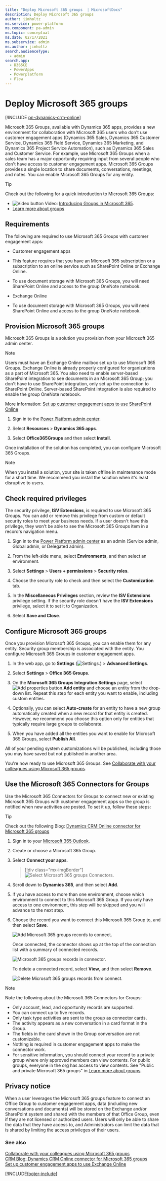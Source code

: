 ```yaml
---
title: "Deploy Microsoft 365 groups  | MicrosoftDocs"
description: Deploy Microsoft 365 groups
author: jimholtz
ms.service: power-platform
ms.component: pa-admin
ms.topic: conceptual
ms.date: 02/17/2021
ms.subservice: admin
ms.author: jimholtz
search.audienceType: 
  - admin
search.app:
  - D365CE
  - PowerApps
  - Powerplatform
  - Flow
---
```

# Deploy Microsoft 365 groups 

[!INCLUDE [pn-dynamics-crm-online](../includes/pn-dynamics-crm-online.md)]

Microsoft 365 Groups, available with Dynamics 365 apps, provides a new environment for collaboration with Microsoft 365 users who don't use customer engagement apps (Dynamics 365 Sales, Dynamics 365 Customer Service, Dynamics 365 Field Service, Dynamics 365 Marketing, and Dynamics 365 Project Service Automation), such as Dynamics 365 Sales and Customer Service. For example, use Microsoft 365 Groups when a sales team has a major opportunity requiring input from several people who don't have access to customer engagement apps. Microsoft 365 Groups provides a single location to share documents, conversations, meetings, and notes. You can enable Microsoft 365 Groups for any entity.  
  
> [!TIP]
>  Check out the following for a quick introduction to Microsoft 365 Groups:  
> 
> - ![Video button](../admin/media/video--button.PNG "Video button") Video: [Introducing Groups in Microsoft 365](https://youtu.be/t3OLvYXepvE).  
> - [Learn more about groups](https://support.office.com/article/Learn-about-Office-365-groups-b565caa1-5c40-40ef-9915-60fdb2d97fa2)  

## Requirements  
 The following are required to use Microsoft 365 Groups with customer engagement apps:  
  
- Customer engagement apps
  
- This feature requires that you have an Microsoft 365 subscription or a subscription to an online service such as SharePoint Online or Exchange Online.

- To use document storage with Microsoft 365 Groups, you will need SharePoint Online and access to the group OneNote notebook.
  
- Exchange Online

- To use document storage with Microsoft 365 Groups, you will need SharePoint Online and access to the group OneNote notebook.  
  
<a name="BKMK_EnableOfficeGroups"></a>   

## Provision Microsoft 365 groups  
 Microsoft 365 Groups is a solution you provision from your Microsoft 365 admin center.  
  
> [!NOTE]
>  Users must have an Exchange Online mailbox set up to use Microsoft 365 Groups. Exchange Online is already properly configured for organizations as a part of Microsoft 365. You also need to enable server-based SharePoint integration to see documents in an Microsoft 365 Group; you don't have to use SharePoint integration, only set up the connection to SharePoint Online.  Server-based SharePoint integration is also required to enable the group OneNote notebook.  
> 
> More information: [Set up customer engagement apps to use SharePoint Online](set-up-dynamics-365-online-to-use-sharepoint-online.md)  
  
1. Sign in to the [Power Platform admin center](https://admin.powerplatform.microsoft.com).

2. Select **Resources** > **Dynamics 365 apps**.
  
3. Select **Office365Groups** and then select **Install**.  
  
Once installation of the solution has completed, you can configure Microsoft 365 Groups.  
  
> [!NOTE]
> When you install a solution, your site is taken offline in maintenance mode for a short time. We recommend you install the solution when it's least disruptive to users.  

## Check required privileges  
 The security privilege, **ISV Extensions**, is required to use Microsoft 365 Groups. You can add or remove this privilege from custom or default security roles to meet your business needs. If a user doesn't have this privilege, they won't be able to see the Microsoft 365 Groups item in a record's navigation menu.  
  
1. Sign in to the [Power Platform admin center](https://admin.powerplatform.microsoft.com) as an admin (Service admin, Global admin, or Delegated admin).

2. From the left-side menu, select **Environments**, and then select an environment.
  
3. Select **Settings** > **Users + permissions** > **Security roles**.
  
4. Choose the security role to check and then select the **Customization** tab.  
  
5. In the **Miscellaneous Privileges** section, review the **ISV Extensions** privilege setting. If the security role doesn't have the **ISV Extensions** privilege, select it to set it to Organization.  
  
6. Select **Save and Close**.  
  
## Configure Microsoft 365 groups  
 Once you provision Microsoft 365 Groups, you can enable them for any entity. Security group membership is associated with the entity. You configure Microsoft 365 Groups in customer engagement apps.  

1. In the web app, go to **Settings** (![Settings.](media/settings-gear-icon.png "Settings")) > **Advanced Settings**.

2. Select **Settings** > **Office 365 Groups**.

3. On the **Microsoft 365 Groups Integration Settings** page, select ![Add properties button.](../admin/media/add-properties-button.png "Add properties button")**Add entity** and choose an entity from the drop-down list. Repeat this step for each entity you want to enable, including custom entities.  
  
4. Optionally, you can select **Auto-create** for an entity to have a new group automatically created when a new record for that entity is created. However, we recommend you choose this option only for entities that typically require large groups to collaborate.  
  
5. When you have added all the entities you want to enable for Microsoft 365 Groups, select **Publish All**.  
  
All of your pending system customizations will be published, including those you may have saved but not published in another area.  
  
You're now ready to use Microsoft 365 Groups. See [Collaborate with your colleagues using Microsoft 365 groups](/dynamics365/customerengagement/on-premises/basics/collaborate-with-colleagues-using-office-365-groups).  
  
## Use the Microsoft 365 Connectors for Groups  
 Use the Microsoft 365 Connectors for Groups to connect new or existing Microsoft 365 Groups with customer engagement apps so the group is notified when new activities are posted. To set it up, follow these steps:  
  
> [!TIP]
>  Check out the following Blog: [Dynamics CRM Online connector for Microsoft 365 groups](https://blogs.msdn.microsoft.com/crm/2016/04/01/dynamics-crm-online-connector-for-office-365-groups/)  
  
1. Sign in to your [Microsoft 365 Outlook](https://outlook.office365.com).  
  
2. Create or choose a Microsoft 365 Group.  
  
3. Select **Connect your apps**.  
  
   > [!div class="mx-imgBorder"] 
   > ![Select Microsoft 365 groups Connectors.](media/office-365-groups-connectors.png "Select Microsoft 365 groups Connectors")
  
4. Scroll down to **Dynamics 365**, and then select **Add**.  
  
5. If you have access to more than one environment, choose which environment to connect to this Microsoft 365 Group. If you only have access to one environment, this step will be skipped and you will advance to the next step.  
  
6. Choose the record you want to connect this Microsoft 365 Group to, and then select **Save**.  
  
   ![Add Microsoft 365 groups records to connect.](../admin/media/add-office-365-groups-records-to-connect.png "Add Microsoft 365 groups records to connect")  
  
   Once connected, the connector shows up at the top of the connection list with a summary of connected records.  
  
   ![Microsoft 365 groups records in connector.](../admin/media/office-365-groups-records-in-connector.png "Microsoft 365 groups records in connector")  
  
   To delete a connected record, select **View**, and then select **Remove**.  
  
   ![Delete Microsoft 365 groups records from connect.](../admin/media/delete-office-365-groups-records-from-connect.png "Delete Microsoft 365 groups records from connect")  
  
> [!NOTE]
>  Note the following about the Microsoft 365 Connectors for Groups:  
> 
> - Only account, lead, and opportunity records are supported.  
> - You can connect up to five records.  
> - Only task type activities are sent to the group as connector cards.  
> - The activity appears as a new conversation in a card format in the Group.  
> - The fields in the card shown in the Group conversation are not customizable.  
> - Nothing is required in customer engagement apps to make the connector work.  
> - For sensitive information, you should connect your record to a private group where only approved members can view contents. For public groups, everyone in the org has access to view contents. See "Public and private Microsoft 365 groups" in [Learn more about groups](https://support.office.com/article/Learn-about-Office-365-groups-b565caa1-5c40-40ef-9915-60fdb2d97fa2).  
  
## Privacy notice  
 When a user leverages the Microsoft 365 groups feature to connect an Office Group to customer engagement apps, data (including new conversations and documents) will be stored on the Exchange and/or SharePoint system and shared with the members of that Office Group, even if they are not licensed or authorized users. Users will only be able to share the data that they have access to, and Administrators can limit the data that is shared by limiting the access privileges of their users.  
  
### See also  
 [Collaborate with your colleagues using Microsoft 365 groups](/dynamics365/customerengagement/on-premises/basics/collaborate-with-colleagues-using-office-365-groups)   
 [CRM Blog: Dynamics CRM Online connector for Microsoft 365 groups](https://blogs.msdn.microsoft.com/crm/2016/04/01/dynamics-crm-online-connector-for-office-365-groups/)   
 [Set up customer engagement apps to use Exchange Online](connect-exchange-online.md)   




[!INCLUDE[footer-include](../includes/footer-banner.md)]